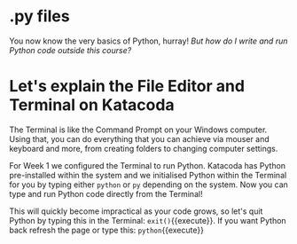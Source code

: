 # .py files
You now know the very basics of Python, hurray! *But how do I write and run Python code outside this course?*

# Let's explain the File Editor and Terminal on Katacoda
The Terminal is like the Command Prompt on your Windows computer. Using that, you can do everything that you can achieve via mouser and keyboard and more, from creating folders to changing computer settings.

For Week 1 we configured the Terminal to run Python. Katacoda has Python pre-installed within the system and we initialised Python within the Terminal for you by typing either ```python``` or ```py``` depending on the system. Now you can type and run Python code directly from the Terminal!

This will quickly become impractical as your code grows, so let's quit Python by typing this in the Terminal: `exit()`{{execute}}. If you want Python back refresh the page or type this: `python`{{execute}}